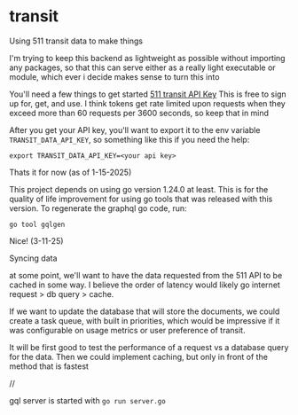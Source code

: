 # transit

Using 511 transit data to make things

I'm trying to keep this backend as lightweight as possible without importing any packages, so that this can serve either as a really light executable or module, which ever i decide makes sense to turn this into

You'll need a few things to get started
[511 transit API Key](https://511.org/open-data/token)
This is free to sign up for, get, and use. I think tokens get rate limited upon requests when they exceed more than 60 requests per 3600 seconds, so keep that in mind

After you get your API key, you'll want to export it to the env variable `TRANSIT_DATA_API_KEY`, so something like this if you need the help:

```
export TRANSIT_DATA_API_KEY=<your api key>
```

Thats it for now (as of 1-15-2025)

This project depends on using go version 1.24.0 at least. This is for the quality of life improvement for using go tools that was released with this version.
To regenerate the graphql go code, run:

```
go tool gqlgen
```

Nice! (3-11-25)

Syncing data

at some point, we'll want to have the data requested from the 511 API to be cached in some way. I believe the order of latency would likely go internet request > db query > cache.

If we want to update the database that will store the documents, we could create a task queue, with built in priorities, which would be impressive if it was configurable on usage metrics or user preference of transit.

It will be first good to test the performance of a request vs a database query for the data. Then we could implement caching, but only in front of the method that is fastest

//

gql server is started with `go run server.go`
